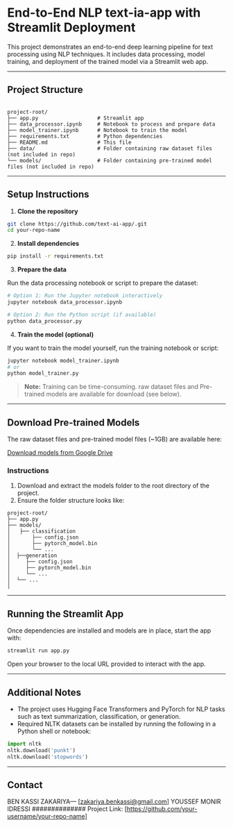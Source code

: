 # End-to-End NLP text-ia-app with Streamlit Deployment

This project demonstrates an end-to-end deep learning pipeline for text processing using NLP techniques. It includes data processing, model training, and deployment of the trained model via a Streamlit web app.

---

## Project Structure
```

project-root/
├── app.py                   # Streamlit app
├── data_processor.ipynb     # Notebook to process and prepare data
├── model_trainer.ipynb      # Notebook to train the model
├── requirements.txt         # Python dependencies
├── README.md                # This file
├── data/                    # Folder containing raw dataset files (not included in repo)
└── models/                  # Folder containing pre-trained model files (not included in repo)

````
---

## Setup Instructions

1. **Clone the repository**

```bash
git clone https://github.com/text-ai-app/.git
cd your-repo-name
````

2. **Install dependencies**

```bash
pip install -r requirements.txt
````

3. **Prepare the data**

Run the data processing notebook or script to prepare the dataset:

```bash
# Option 1: Run the Jupyter notebook interactively
jupyter notebook data_processor.ipynb

# Option 2: Run the Python script (if available)
python data_processor.py
```

4. **Train the model (optional)**

If you want to train the model yourself, run the training notebook or script:

```bash
jupyter notebook model_trainer.ipynb
# or
python model_trainer.py
```

> **Note:** Training can be time-consuming. raw dataset files and Pre-trained models are available for download (see below).

---

## Download Pre-trained Models

The raw dataset files and pre-trained model files (~1GB) are available here:

[Download models from Google Drive](https://drive.google.com/drive/folders/1kAg0OC9PlwAYGyQW9_Ua0DsMcUX7Nzeb?usp=sharing)

### Instructions

1. Download and extract the models folder to the root directory of the project.
2. Ensure the folder structure looks like:

```
project-root/
├── app.py
├── models/
│   ├── classification
│       ├── config.json
│       ├── pytorch_model.bin
│       └── ...
│  ├──generation
│     ├── config.json
│     ├── pytorch_model.bin
│     └── ...
│  └── ... 
│   
```

---

## Running the Streamlit App

Once dependencies are installed and models are in place, start the app with:

```bash
streamlit run app.py
```

Open your browser to the local URL provided to interact with the app.

---

## Additional Notes

* The project uses Hugging Face Transformers and PyTorch for NLP tasks such as text summarization, classification, or generation.
* Required NLTK datasets can be installed by running the following in a Python shell or notebook:

```python
import nltk
nltk.download('punkt')
nltk.download('stopwords')
```

---

## Contact

BEN KASSI ZAKARIYA— [zakariya.benkassi@gmail.com]
YOUSSEF MONIR IDRESSI ##############
Project Link: [https://github.com/your-username/your-repo-name]


